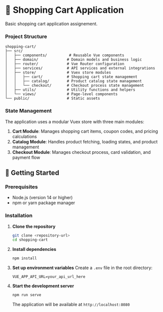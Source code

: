 # 🛒 Shopping Cart Application

Basic shopping cart application assignement.


### Project Structure
```
shopping-cart/
├── src/
│   ├── components/          # Reusable Vue components
│   ├── domain/             # Domain models and business logic
│   ├── router/             # Vue Router configuration
│   ├── services/           # API services and external integrations
│   ├── store/              # Vuex store modules
│   │   ├── cart/           # Shopping cart state management
│   │   ├── catalog/        # Product catalog state management
│   │   └── checkout/       # Checkout process state management
│   ├── utils/              # Utility functions and helpers
│   └── views/              # Page-level components
└── public/                 # Static assets
```

### State Management
The application uses a modular Vuex store with three main modules:

1. **Cart Module**: Manages shopping cart items, coupon codes, and pricing calculations
2. **Catalog Module**: Handles product fetching, loading states, and product management
3. **Checkout Module**: Manages checkout process, card validation, and payment flow

## 🚀 Getting Started

### Prerequisites
- Node.js (version 14 or higher)
- npm or yarn package manager

### Installation

1. **Clone the repository**
   ```bash
   git clone <repository-url>
   cd shopping-cart
   ```

2. **Install dependencies**
   ```bash
   npm install
   ```

3. **Set up environment variables**
   Create a `.env` file in the root directory:
   ```env
   VUE_APP_API_URL=your_api_url_here
   ```

4. **Start the development server**
   ```bash
   npm run serve
   ```

   The application will be available at `http://localhost:8080`


